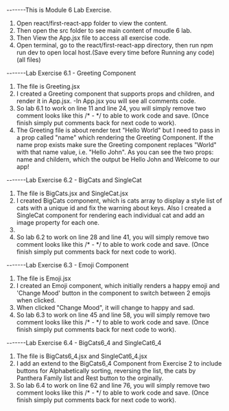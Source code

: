 -------This is Module 6 Lab Exercise. 

1. Open react/first-react-app folder to view the content.
2. Then open the src folder to see main content of moudle 6 lab.
3. Then View the App.jsx file to access all exercise code. 
4. Open terminal, go to the react/first-react-app directory, then run npm run dev to open local host.(Save every time before Running any code) (all files)

-------Lab Exercise 6.1 - Greeting Component 

1. The file is Greeting.jsx
2. I created a Greeting component that supports props and children, and render it in App.jsx.
   -In App.jsx you will see all comments code.
3. So lab 6.1 to work on line 11 and line 24, you will simply remove two comment looks like this /* - */ to able to work code and save. (Once finish simply put comments back for next code to work).
4. The Greeting file is about render text "Hello World" but I need to pass in a prop called "name" which rendering the Greeting Component. If the name prop exists make sure the Greeting component replaces "World" with that name value, i.e. "Hello John". As you can see the two props: name and childern, which the output be Hello John and Welcome to our app!

-------Lab Exercise 6.2 - BigCats and SingleCat

1. The file is BigCats.jsx and SingleCat.jsx
2. I created BigCats component, which is cats array to display a style list of cats with a unique id and fix the warning about keys. Also I created a SingleCat component for rendering each individual cat and add an image property for each one.
3. 
4.  So lab 6.2 to work on line 28 and line 41, you will simply remove two comment looks like this /* - */ to able to work code and save. (Once finish simply put comments back for next code to work).

-------Lab Exercise 6.3 - Emoji Component

1. The file is Emoji.jsx
2. I created an Emoji component, which initially renders a happy emoji and 'Change Mood' button in the component to switch between 2 emojis when clicked.
3. When clicked "Change Mood", it will change to happy and sad.
4.  So lab 6.3 to work on line 45 and line 58, you will simply remove two comment looks like this /* - */ to able to work code and save. (Once finish simply put comments back for next code to work).

-------Lab Exercise 6.4 - BigCats6_4 and SingleCat6_4 

1. The file is BigCats6_4.jsx and SingleCat6_4.jsx
2. I add an extend to the BigCats6_4 Component from Exercise 2 to include buttons for Alphabetically sorting, reversing the list, the cats by Panthera Family list and Rest button to the orginally.
3. So lab 6.4 to work on line 62 and line 76, you will simply remove two comment looks like this /* - */ to able to work code and save. (Once finish simply put comments back for next code to work).

































